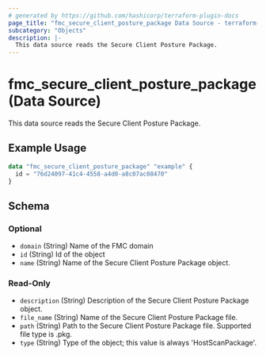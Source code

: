 ```yaml
---
# generated by https://github.com/hashicorp/terraform-plugin-docs
page_title: "fmc_secure_client_posture_package Data Source - terraform-provider-fmc"
subcategory: "Objects"
description: |-
  This data source reads the Secure Client Posture Package.
---
```


# fmc_secure_client_posture_package (Data Source)

This data source reads the Secure Client Posture Package.

## Example Usage

```terraform
data "fmc_secure_client_posture_package" "example" {
  id = "76d24097-41c4-4558-a4d0-a8c07ac08470"
}
```

<!-- schema generated by tfplugindocs -->
## Schema

### Optional

- `domain` (String) Name of the FMC domain
- `id` (String) Id of the object
- `name` (String) Name of the Secure Client Posture Package object.

### Read-Only

- `description` (String) Description of the Secure Client Posture Package object.
- `file_name` (String) Name of the Secure Client Posture Package file.
- `path` (String) Path to the Secure Client Posture Package file. Supported file type is .pkg.
- `type` (String) Type of the object; this value is always 'HostScanPackage'.
